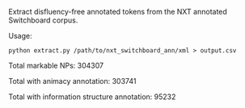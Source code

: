 Extract disfluency-free annotated tokens from the NXT annotated Switchboard corpus.

Usage:
```{python}
python extract.py /path/to/nxt_switchboard_ann/xml > output.csv
```

Total markable NPs: 304307

Total with animacy annotation: 303741

Total with information structure annotation: 95232

